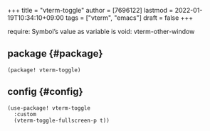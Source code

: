 +++
title = "vterm-toggle"
author = [7696122]
lastmod = 2022-01-19T10:34:10+09:00
tags = ["vterm", "emacs"]
draft = false
+++

require: Symbol’s value as variable is void: vterm-other-window  


## package {#package}

```elisp
(package! vterm-toggle)
```


## config {#config}

```elisp
(use-package! vterm-toggle
  :custom
  (vterm-toggle-fullscreen-p t))
```

